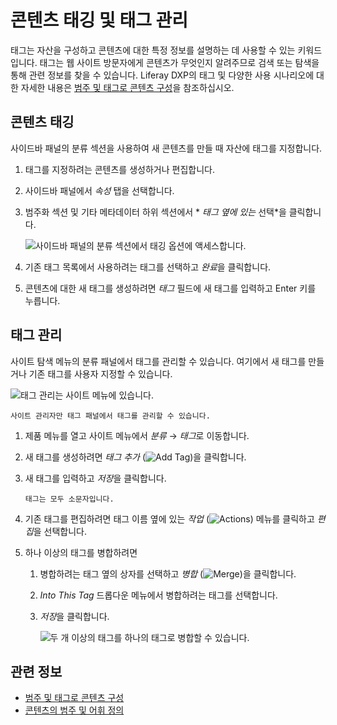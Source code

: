 # 콘텐츠 태깅 및 태그 관리

태그는 자산을 구성하고 콘텐츠에 대한 특정 정보를 설명하는 데 사용할 수 있는 키워드입니다. 태그는 웹 사이트 방문자에게 콘텐츠가 무엇인지 알려주므로 검색 또는 탐색을 통해 관련 정보를 찾을 수 있습니다. Liferay DXP의 태그 및 다양한 사용 시나리오에 대한 자세한 내용은 [범주 및 태그로 콘텐츠 구성](./organizing-content-with-categories-and-tags.md)을 참조하십시오.

## 콘텐츠 태깅

사이드바 패널의 분류 섹션을 사용하여 새 콘텐츠를 만들 때 자산에 태그를 지정합니다.

1. 태그를 지정하려는 콘텐츠를 생성하거나 편집합니다.
1. 사이드바 패널에서 *속성* 탭을 선택합니다.
1. 범주화 섹션 및 기타 메타데이터 하위 섹션에서 * *태그 옆에 있는* 선택*을 클릭합니다.

    ![사이드바 패널의 분류 섹션에서 태깅 옵션에 액세스합니다.](./tagging-content-and-managing-tags/images/02.png)

1. 기존 태그 목록에서 사용하려는 태그를 선택하고 *완료*을 클릭합니다.
1. 콘텐츠에 대한 새 태그를 생성하려면 *태그* 필드에 새 태그를 입력하고 Enter 키를 누릅니다.

## 태그 관리

사이트 탐색 메뉴의 분류 패널에서 태그를 관리할 수 있습니다. 여기에서 새 태그를 만들거나 기존 태그를 사용자 지정할 수 있습니다.

![태그 관리는 사이트 메뉴에 있습니다.](./tagging-content-and-managing-tags/images/03.png)

```{note}
사이트 관리자만 태그 패널에서 태그를 관리할 수 있습니다.
```

1. 제품 메뉴를 열고 사이트 메뉴에서 *분류* &rarr; *태그*로 이동합니다.
1. 새 태그를 생성하려면 *태그 추가* (![Add Tag](./../../images/icon-add.png))을 클릭합니다.
1. 새 태그를 입력하고 *저장*을 클릭합니다.

    ```{note}
    태그는 모두 소문자입니다.
    ```

1. 기존 태그를 편집하려면 태그 이름 옆에 있는 *작업* (![Actions](./../../images/icon-actions.png)) 메뉴를 클릭하고 *편집*을 선택합니다.
1. 하나 이상의 태그를 병합하려면

    1. 병합하려는 태그 옆의 상자를 선택하고 *병합* (![Merge](../../images/icon-merge.png))을 클릭합니다.
    1. *Into This Tag* 드롭다운 메뉴에서 병합하려는 태그를 선택합니다.
    1. *저장*을 클릭합니다.

       ![두 개 이상의 태그를 하나의 태그로 병합할 수 있습니다.](./tagging-content-and-managing-tags/images/01.png)

## 관련 정보

- [범주 및 태그로 콘텐츠 구성](./organizing-content-with-categories-and-tags.md)
- [콘텐츠의 범주 및 어휘 정의](./defining-categories-and-vocabularies-for-content.md)

